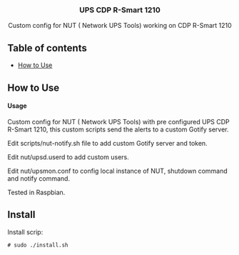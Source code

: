 <h3 align="center">UPS CDP R-Smart 1210</h3>
<p align="center">Custom config for NUT (
Network UPS Tools) working on CDP R-Smart 1210</p>

## Table of contents

* [How to Use](#how-to-use)

## <a name="how-to-use">How to Use

#### Usage

Custom config for NUT (
Network UPS Tools) with pre configured UPS CDP R-Smart 1210, this custom scripts send the alerts to a custom Gotify server.

Edit scripts/nut-notify.sh file to add custom Gotify server and token.

Edit nut/upsd.userd to add custom users.

Edit nut/upsmon.conf to config local instance of NUT, shutdown command and notify command.

Tested in Raspbian.

## Install

Install scrip:

```
# sudo ./install.sh
```
